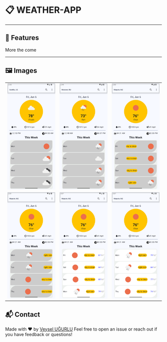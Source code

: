 # 📋 WEATHER-APP


---

## 🚀 Features
More the come

---

## 🖼 Images

<table>
  <tr>
    <td><img src="screenshots/1.png" width="250" /></td>
    <td><img src="screenshots/2.png" width="250" /></td>
    <td><img src="screenshots/3.png" width="250" /></td>
  </tr>
  <tr>
    <td><img src="screenshots/4.png" width="250" /></td>
    <td><img src="screenshots/5.png" width="250" /></td>
    <td><img src="screenshots/6.png" width="250" /></td>
  </tr>
</table>

## 📬 Contact

Made with ❤ by [Veysel UĞURLU](https://github.com/Veyselugurlu)
Feel free to open an issue or reach out if you have feedback or questions!

